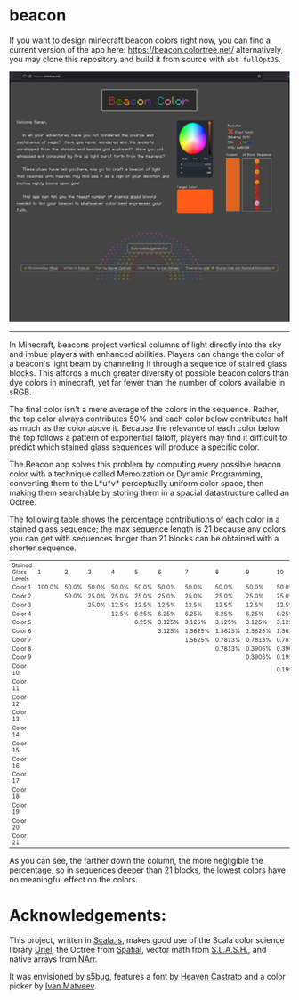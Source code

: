 # beacon

If you want to design minecraft beacon colors right now, you can find a current version of the app here: https://beacon.colortree.net/ alternatively, you may clone this repository and build it from source with `sbt fullOptJS`.

<img src="https://raw.githubusercontent.com/dragonfly-ai/beacon/main/docs/image/screenshot01.png" alt="Screenshot of working Beacon app.">

_____________________________________________________

In Minecraft, beacons project vertical columns of light directly into the sky and imbue players with enhanced abilities.
Players can change the color of a beacon's light beam by channeling it through a sequence of stained glass blocks.
This affords a much greater diversity of possible beacon colors than dye colors in minecraft, yet far fewer than the number of colors available in sRGB.

The final color isn't a mere average of the colors in the sequence.  Rather, the top color always contributes 50% and each color below contributes half as much as the color above it.
Because the relevance of each color below the top follows a pattern of exponential falloff, players may find it difficult to predict which stained glass sequences will produce a specific color.

The Beacon app solves this problem by computing every possible beacon color with a technique called Memoization or Dynamic Programming, converting them to the L\*u\*v\* perceptually uniform color space, 
then making them searchable by storing them in a spacial datastructure called an Octree.

The following table shows the percentage contributions of each color in a stained glass sequence; the max sequence length is 21 because any colors you can get with sequences longer than 21 blocks can be obtained with a shorter sequence.

<table style="font-size:10px;">
<tr><td>Stained Glass Levels</td><td>1</td><td>2</td><td>3</td><td>4</td><td>5</td><td>6</td><td>7</td><td>8</td><td>9</td><td>10</td><td>11</td><td>12</td><td>13</td><td>14</td><td>15</td><td>16</td><td>17</td><td>18</td><td>19</td><td>20</td><td>21</td></tr>
<tr><td>Color 1</td><td>100.0%</td><td>50.0%</td><td>50.0%</td><td>50.0%</td><td>50.0%</td><td>50.0%</td><td>50.0%</td><td>50.0%</td><td>50.0%</td><td>50.0%</td><td>50.0%</td><td>50.0%</td><td>50.0%</td><td>50.0%</td><td>50.0%</td><td>50.0%</td><td>50.0%</td><td>50.0%</td><td>50.0%</td><td>50.0%</td><td>50.0%</td></tr>
<tr><td>Color 2</td><td> </td><td>50.0%</td><td>25.0%</td><td>25.0%</td><td>25.0%</td><td>25.0%</td><td>25.0%</td><td>25.0%</td><td>25.0%</td><td>25.0%</td><td>25.0%</td><td>25.0%</td><td>25.0%</td><td>25.0%</td><td>25.0%</td><td>25.0%</td><td>25.0%</td><td>25.0%</td><td>25.0%</td><td>25.0%</td><td>25.0%</td></tr>
<tr><td>Color 3</td><td> </td><td> </td><td>25.0%</td><td>12.5%</td><td>12.5%</td><td>12.5%</td><td>12.5%</td><td>12.5%</td><td>12.5%</td><td>12.5%</td><td>12.5%</td><td>12.5%</td><td>12.5%</td><td>12.5%</td><td>12.5%</td><td>12.5%</td><td>12.5%</td><td>12.5%</td><td>12.5%</td><td>12.5%</td><td>12.5%</td></tr>
<tr><td>Color 4</td><td> </td><td> </td><td> </td><td>12.5%</td><td>6.25%</td><td>6.25%</td><td>6.25%</td><td>6.25%</td><td>6.25%</td><td>6.25%</td><td>6.25%</td><td>6.25%</td><td>6.25%</td><td>6.25%</td><td>6.25%</td><td>6.25%</td><td>6.25%</td><td>6.25%</td><td>6.25%</td><td>6.25%</td><td>6.25%</td></tr>
<tr><td>Color 5</td><td> </td><td> </td><td> </td><td> </td><td>6.25%</td><td>3.125%</td><td>3.125%</td><td>3.125%</td><td>3.125%</td><td>3.125%</td><td>3.125%</td><td>3.125%</td><td>3.125%</td><td>3.125%</td><td>3.125%</td><td>3.125%</td><td>3.125%</td><td>3.125%</td><td>3.125%</td><td>3.125%</td><td>3.125%</td></tr>
<tr><td>Color 6</td><td> </td><td> </td><td> </td><td> </td><td> </td><td>3.125%</td><td>1.5625%</td><td>1.5625%</td><td>1.5625%</td><td>1.5625%</td><td>1.5625%</td><td>1.5625%</td><td>1.5625%</td><td>1.5625%</td><td>1.5625%</td><td>1.5625%</td><td>1.5625%</td><td>1.5625%</td><td>1.5625%</td><td>1.5625%</td><td>1.5625%</td></tr>
<tr><td>Color 7</td><td> </td><td> </td><td> </td><td> </td><td> </td><td> </td><td>1.5625%</td><td>0.7813%</td><td>0.7813%</td><td>0.7813%</td><td>0.7813%</td><td>0.7813%</td><td>0.7813%</td><td>0.7813%</td><td>0.7813%</td><td>0.7813%</td><td>0.7813%</td><td>0.7813%</td><td>0.7813%</td><td>0.7813%</td><td>0.7813%</td></tr>
<tr><td>Color 8</td><td> </td><td> </td><td> </td><td> </td><td> </td><td> </td><td> </td><td>0.7813%</td><td>0.3906%</td><td>0.3906%</td><td>0.3906%</td><td>0.3906%</td><td>0.3906%</td><td>0.3906%</td><td>0.3906%</td><td>0.3906%</td><td>0.3906%</td><td>0.3906%</td><td>0.3906%</td><td>0.3906%</td><td>0.3906%</td></tr>
<tr><td>Color 9</td><td> </td><td> </td><td> </td><td> </td><td> </td><td> </td><td> </td><td> </td><td>0.3906%</td><td>0.1953%</td><td>0.1953%</td><td>0.1953%</td><td>0.1953%</td><td>0.1953%</td><td>0.1953%</td><td>0.1953%</td><td>0.1953%</td><td>0.1953%</td><td>0.1953%</td><td>0.1953%</td><td>0.1953%</td></tr>
<tr><td>Color 10</td><td> </td><td> </td><td> </td><td> </td><td> </td><td> </td><td> </td><td> </td><td> </td><td>0.1953%</td><td>0.0977%</td><td>0.0977%</td><td>0.0977%</td><td>0.0977%</td><td>0.0977%</td><td>0.0977%</td><td>0.0977%</td><td>0.0977%</td><td>0.0977%</td><td>0.0977%</td><td>0.0977%</td></tr>
<tr><td>Color 11</td><td> </td><td> </td><td> </td><td> </td><td> </td><td> </td><td> </td><td> </td><td> </td><td> </td><td>0.0977%</td><td>0.0488%</td><td>0.0488%</td><td>0.0488%</td><td>0.0488%</td><td>0.0488%</td><td>0.0488%</td><td>0.0488%</td><td>0.0488%</td><td>0.0488%</td><td>0.0488%</td></tr>
<tr><td>Color 12</td><td> </td><td> </td><td> </td><td> </td><td> </td><td> </td><td> </td><td> </td><td> </td><td> </td><td> </td><td>0.0488%</td><td>0.0244%</td><td>0.0244%</td><td>0.0244%</td><td>0.0244%</td><td>0.0244%</td><td>0.0244%</td><td>0.0244%</td><td>0.0244%</td><td>0.0244%</td></tr>
<tr><td>Color 13</td><td> </td><td> </td><td> </td><td> </td><td> </td><td> </td><td> </td><td> </td><td> </td><td> </td><td> </td><td> </td><td>0.0244%</td><td>0.0122%</td><td>0.0122%</td><td>0.0122%</td><td>0.0122%</td><td>0.0122%</td><td>0.0122%</td><td>0.0122%</td><td>0.0122%</td></tr>
<tr><td>Color 14</td><td> </td><td> </td><td> </td><td> </td><td> </td><td> </td><td> </td><td> </td><td> </td><td> </td><td> </td><td> </td><td> </td><td>0.0122%</td><td>0.0061%</td><td>0.0061%</td><td>0.0061%</td><td>0.0061%</td><td>0.0061%</td><td>0.0061%</td><td>0.0061%</td></tr>
<tr><td>Color 15</td><td> </td><td> </td><td> </td><td> </td><td> </td><td> </td><td> </td><td> </td><td> </td><td> </td><td> </td><td> </td><td> </td><td> </td><td>0.0061%</td><td>0.0031%</td><td>0.0031%</td><td>0.0031%</td><td>0.0031%</td><td>0.0031%</td><td>0.0031%</td></tr>
<tr><td>Color 16</td><td> </td><td> </td><td> </td><td> </td><td> </td><td> </td><td> </td><td> </td><td> </td><td> </td><td> </td><td> </td><td> </td><td> </td><td> </td><td>0.0031%</td><td>0.0015%</td><td>0.0015%</td><td>0.0015%</td><td>0.0015%</td><td>0.0015%</td></tr>
<tr><td>Color 17</td><td> </td><td> </td><td> </td><td> </td><td> </td><td> </td><td> </td><td> </td><td> </td><td> </td><td> </td><td> </td><td> </td><td> </td><td> </td><td> </td><td>0.0015%</td><td>0.0008%</td><td>0.0008%</td><td>0.0008%</td><td>0.0008%</td></tr>
<tr><td>Color 18</td><td> </td><td> </td><td> </td><td> </td><td> </td><td> </td><td> </td><td> </td><td> </td><td> </td><td> </td><td> </td><td> </td><td> </td><td> </td><td> </td><td> </td><td>0.0008%</td><td>0.0004%</td><td>0.0004%</td><td>0.0004%</td></tr>
<tr><td>Color 19</td><td> </td><td> </td><td> </td><td> </td><td> </td><td> </td><td> </td><td> </td><td> </td><td> </td><td> </td><td> </td><td> </td><td> </td><td> </td><td> </td><td> </td><td> </td><td>0.0004%</td><td>0.0002%</td><td>0.0002%</td></tr>
<tr><td>Color 20</td><td> </td><td> </td><td> </td><td> </td><td> </td><td> </td><td> </td><td> </td><td> </td><td> </td><td> </td><td> </td><td> </td><td> </td><td> </td><td> </td><td> </td><td> </td><td> </td><td>0.0002%</td><td>0.0001%</td></tr>
<tr><td>Color 21</td><td> </td><td> </td><td> </td><td> </td><td> </td><td> </td><td> </td><td> </td><td> </td><td> </td><td> </td><td> </td><td> </td><td> </td><td> </td><td> </td><td> </td><td> </td><td> </td><td> </td><td>0.0001%</td></tr>
</table>

As you can see, the farther down the column, the more negligible the percentage, so in sequences deeper than 21 blocks, the lowest colors have no meaningful effect on the colors.

# Acknowledgements:

This project, written in [Scala.js](https://www.scala-js.org/), makes good use of the Scala color science library [Uriel](https://github.com/dragonfly-ai/uriel), the Octree from [Spatial](https://github.com/dragonfly-ai/spatial), vector math from [S.L.A.S.H.](https://github.com/dragonfly-ai/slash), and native arrays from [NArr](https://github.com/dragonfly-ai/narr).

It was envisioned by [s5bug](https://github.com/s5bug), features a font by [Heaven Castrato](https://www.fontspace.com/roboto-remix-font-f26577) and a color picker by [Ivan Matveev](https://github.com/ivanvmat/color-picker).
